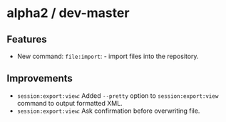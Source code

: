 # alpha2 / dev-master

## Features

- New command: `file:import`: - import files into the repository.

## Improvements

- `session:export:view`: Added `--pretty` option to `session:export:view` command to output formatted XML.
- `session:export:view`: Ask confirmation before overwriting file.
